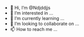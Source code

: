 - 👋 Hi, I’m @Ndjddjjs
- 👀 I’m interested in ...
- 🌱 I’m currently learning ...
- 💞️ I’m looking to collaborate on ...
- 📫 How to reach me ...

<!---
Ndjddjjs/Ndjddjjs is a ✨ special ✨ repository because its `README.md` (this file) appears on your GitHub profile.
You can click the Preview link to take a look at your changes.
--->
